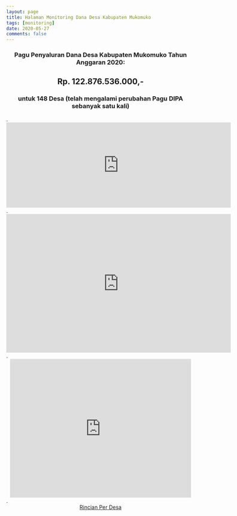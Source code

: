 ```yaml
---
layout: page
title: Halaman Monitoring Dana Desa Kabupaten Mukomuko
tags: [monitoring]
date: 2020-05-27
comments: false
---
```

<center>
    <h3>Pagu Penyaluran Dana Desa Kabupaten Mukomuko Tahun Anggaran 2020:</h3>
    <h2>Rp. 122.876.536.000,-</h2>
    <h3>untuk 148 Desa (telah mengalami perubahan Pagu DIPA sebanyak satu kali)</h3>
</center>
.
<center>
<iframe width="600" height="228.4691666666667" seamless frameborder="0" scrolling="no" src="https://docs.google.com/spreadsheets/d/e/2PACX-1vQLCn36KKkRfWm4qyj9H-QsgjFZvNdgh1eYtICC_HOLLOO-DCTZLBFANCkTXmlDmDN4uxiRx-TnExH6/pubchart?oid=462527896&amp;format=interactive"></iframe>
</center>
.
<center>
<iframe width="600" height="371" seamless frameborder="0" scrolling="no" src="https://docs.google.com/spreadsheets/d/e/2PACX-1vQLCn36KKkRfWm4qyj9H-QsgjFZvNdgh1eYtICC_HOLLOO-DCTZLBFANCkTXmlDmDN4uxiRx-TnExH6/pubchart?oid=831873025&amp;format=interactive"></iframe>
</center>
.
<center>
<iframe width="483.5" height="371" seamless frameborder="0" scrolling="no" src="https://docs.google.com/spreadsheets/d/e/2PACX-1vQLCn36KKkRfWm4qyj9H-QsgjFZvNdgh1eYtICC_HOLLOO-DCTZLBFANCkTXmlDmDN4uxiRx-TnExH6/pubchart?oid=152696882&amp;format=interactive"></iframe>
</center>
.
<center><div markdown="0"><a href="/perdesa" class="btn btn-info">Rincian Per Desa</a></div></center>
